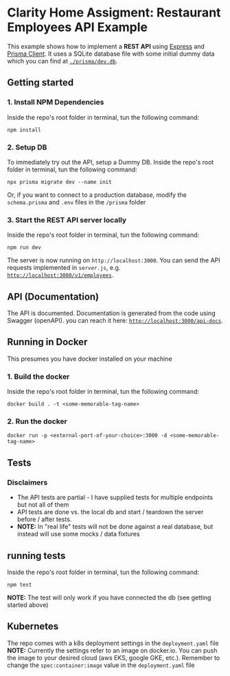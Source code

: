 # Clarity Home Assigment: Restaurant Employees API Example

This example shows how to implement a **REST API** using [Express](https://expressjs.com/) and [Prisma Client](https://www.prisma.io/docs/concepts/components/prisma-client). It uses a SQLite database file with some initial dummy data which you can find at [`./prisma/dev.db`](./prisma/dev.db).

## Getting started

### 1. Install NPM Dependencies

Inside the repo's root folder in terminal, tun the following command:

```
npm install
```

### 2. Setup DB

To immediately try out the API, setup a Dummy DB. Inside the repo's root folder in terminal, tun the following command:

```
npx prisma migrate dev --name init
```
Or, if you want to connect to a production database, modify the `schema.prisma` and `.env` files in the `/prisma` folder

### 3. Start the REST API server locally
Inside the repo's root folder in terminal, tun the following command:

```
npm run dev
```

The server is now running on `http://localhost:3000`. You can send the API requests implemented in `server.js`, e.g. [`http://localhost:3000/v1/employees`](http://localhost:3000/v1/employees).

## API (Documentation)
The API is documented. Documentation is generated from the code using Swagger (openAPI).
you can reach it here: [`http://localhost:3000/api-docs`](http://localhost:3000/api-docs).

## Running in Docker
This presumes you have docker installed on your machine

### 1. Build the docker
Inside the repo's root folder in terminal, tun the following command:
```
docker build . -t <some-memorable-tag-name>
```

### 2. Run the docker

```
docker run -p <external-port-of-your-choice>:3000 -d <some-memorable-tag-name>
```

## Tests

### Disclaimers
- The API tests are partial - I have supplied tests for multiple endpoints but not all of them
- API tests are done vs. the local db and start / teardown the server before / after tests.
- **NOTE:** In "real life" tests will not be done against a real database, but instead will use some mocks / data fixtures

## running tests
Inside the repo's root folder in terminal, tun the following command:
```
npm test
```

**NOTE:** The test will only work if you have connected the db (see getting started above)

## Kubernetes
The repo comes with a k8s deployment settings in the `deployment.yaml` file
**NOTE:** Currently the settings refer to an image on docker.io. 
You can push the image to your desired cloud (aws EKS, google GKE, etc.).
Remember to change the `spec:container:image` value in the `deployment.yaml` file
